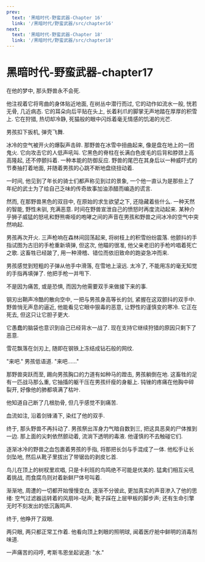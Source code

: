 ```yaml
---
prev:
  text: '黑暗时代-野蛮武器-Chapter 16'
  link: '/黑暗时代/野蛮武器/src/chapter16'
next:
  text: '黑暗时代-野蛮武器-Chapter 18'
  link: '/黑暗时代/野蛮武器/src/chapter18'
---
```


# 黑暗时代-野蛮武器-chapter17

在他的梦中, 那头野兽永不会死.

他注视着它将弯曲的身体贴近地面, 在树丛中潜行而过, 它的动作如流水一般, 恍若无骨, 几近病态. 它的耳朵向后平贴在头上, 长着利爪的脚掌无声地踏在厚厚的积雪上. 它在狩猎, 热切却冷静, 死猫般的眼中闪烁着毫无情感的饥渴的光芒.

男孩扣下扳机, 弹壳飞舞.

冰冷的空气被开火的爆裂声击碎. 那野兽在冰雪中扭曲起来, 像是盘在地上的一团鬼火. 它向攻击它的人低声吼叫. 它黑色的脊柱在长满白色皮毛的后背和脖颈上高高隆起, 还不停颤抖着. 一种本能的防御反应. 野兽的尾巴在其身后以一种威吓式的节奏抽打着地面, 并随着男孩的心跳不断地盘绕扭动着.

一时间, 他见到了年长的骑士们都声称见到过的景象, 一个他一直认为是那些上了年纪的武士为了给自己乏味的传奇故事加油添醋而编造的谎言.

然而, 在那野兽黑色的双目中, 在原始的求生欲望之下, 还隐藏着些什么. 一种天然的智能, 野性未驯, 充满恶意. 时间在野兽宣泄自己的愤怒时再度流动起来. 某种介乎狮子威猛的怒吼和野熊嘶哑的咆哮之间的声音在男孩和野兽之间冰冷的空气中突然响起.

男孩再次开火. 三声枪响在森林间回荡起来, 将树枝上的积雪纷纷震落. 他颤抖的手指试图为古旧的手枪重新填弹,  但这次, 他瞄的很准, 他父亲老旧的手枪吟唱着死亡之歌. 这畜牲已经跛了, 用一种滑稽、错位而依旧致命的跑姿急冲而来.

男孩感觉到短粗的子弹从他手中滑落, 在雪地上滚远. 太冷了, 不能用冻的毫无知觉的手指再填弹了. 他把手枪一并甩下.

不是因为痛苦, 或是恐惧, 而因为他需要双手来做接下来的事.

钢刃出鞘声冷酷的散向空中, 一把与男孩身高等长的剑, 紧握在这双颤抖的双手中. 野兽悄无声息的逼近, 他能看见它眼中狠毒的恶意, 让野性的谨慎变的寒冷. 它正在死去, 但这只让它胆子更大.

它愚蠢的脑袋也意识到自己已经背水一战了. 现在支持它继续狩猎的原因只剩下了恶意.

雪花飘落在剑刃上, 随即在钢铁上冻结成钻石般的网纹.

"来吧." 男孩低语道. "来吧……"

那野兽突跃而至, 踢向男孩胸口的力道有如种马的蹬击, 男孩躺倒在地. 这畜牲的足有一匹战马那么重, 它抽搐的躯干压在男孩纤瘦的身躯上. 钝锉的疼痛在他胸中碎裂开, 好像他的肺都填满了枯叶.

他知道自己断了几根肋骨, 但几乎感觉不到痛苦.

血流如注, 沿着剑锋涌下, 染红了他的双手.

终于, 那头野兽不再抖动了. 男孩祭出浑身力气暗自数到三, 把这具恶臭的尸体推到一边. 那上面的尖刺依然颤动着, 流淌下透明的毒液. 他谨慎的不去触碰它们.

逐渐冰冷的野兽之血包裹着男孩的手指, 将那把长剑与手混成了一体. 他松手让长剑坠地, 然后从靴子里拔出了带锯齿的剥皮匕首.

鸟儿在顶上的树杈里欢唱, 只是卡利班的鸟鸣绝不可能是优美的. 猛禽们相互尖吼着挑战, 而食腐鸟则对着新鲜尸体号叫着.

渐渐地, 周遭的一切都开始慢慢变白, 逐渐不分彼此, 更加真实的声音渗入了他的思绪: 空气过滤器运转着的风扇咔-哒声; 靴子踩在上层甲板的脚步声; 还有生命引擎无时不刻发出的低沉轰鸣声.

终于, 他睁开了双眼.

两只眼, 两只都正常工作着. 他看向顶上刺眼的照明球, 闻着医疗舱中鲜明的消毒剂味道.

一声痛苦的闷哼, 考斯韦恩坐起说道: "水."
